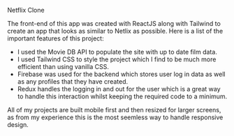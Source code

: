 Netflix Clone

The front-end of this app was created with ReactJS along with Tailwind to create an app that looks as similar to Netlix as possible. Here is a list of the important features of this project:

  - I used the Movie DB API to populate the site with up to date film data.
  - I used Tailwind CSS to style the project which I find to be much more efficient than using vanilla CSS.
  - Firebase was used for the backend which stores user log in data as well as any profiles that they have created.
  - Redux handles the logging in and out for the user which is a great way to handle this interaction whilst keeping the required code to a minimum.

All of my projects are built mobile first and then resized for larger screens, as from my experience this is the most seemless way to handle responsive design.
